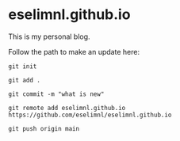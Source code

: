 # eselimnl.github.io
This is my personal blog. 

Follow the path to make an update here:

`git init`

`git add .`

`git commit -m "what is new"`

`git remote add eselimnl.github.io https://github.com/eselimnl/eselimnl.github.io`

`git push origin main`
